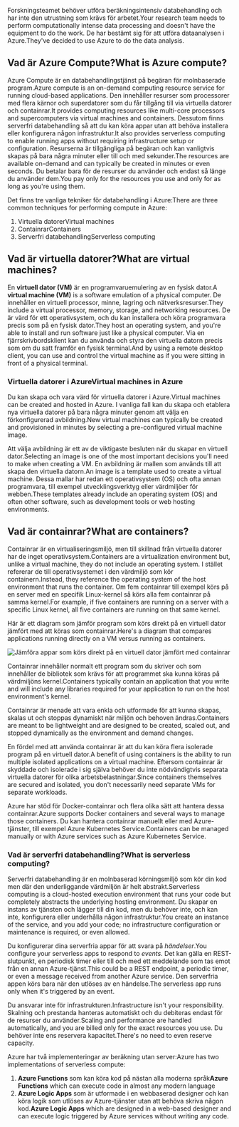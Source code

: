 <span data-ttu-id="7a4e1-101">Forskningsteamet behöver utföra beräkningsintensiv databehandling och har inte den utrustning som krävs för arbetet.</span><span class="sxs-lookup"><span data-stu-id="7a4e1-101">Your research team needs to perform computationally intense data processing and doesn't have the equipment to do the work.</span></span> <span data-ttu-id="7a4e1-102">De har bestämt sig för att utföra dataanalysen i Azure.</span><span class="sxs-lookup"><span data-stu-id="7a4e1-102">They've decided to use Azure to do the data analysis.</span></span>

## <a name="what-is-azure-compute"></a><span data-ttu-id="7a4e1-103">Vad är Azure Compute?</span><span class="sxs-lookup"><span data-stu-id="7a4e1-103">What is Azure compute?</span></span>
<span data-ttu-id="7a4e1-104">Azure Compute är en databehandlingstjänst på begäran för molnbaserade program.</span><span class="sxs-lookup"><span data-stu-id="7a4e1-104">Azure compute is an on-demand computing resource service for running cloud-based applications.</span></span> <span data-ttu-id="7a4e1-105">Den innehåller resurser som processorer med flera kärnor och superdatorer som du får tillgång till via virtuella datorer och containrar.</span><span class="sxs-lookup"><span data-stu-id="7a4e1-105">It provides computing resources like multi-core processors and supercomputers via virtual machines and containers.</span></span> <span data-ttu-id="7a4e1-106">Dessutom finns serverfri databehandling så att du kan köra appar utan att behöva installera eller konfigurera någon infrastruktur.</span><span class="sxs-lookup"><span data-stu-id="7a4e1-106">It also provides serverless computing to enable running apps without requiring infrastructure setup or configuration.</span></span> <span data-ttu-id="7a4e1-107">Resurserna är tillgängliga på begäran och kan vanligtvis skapas på bara några minuter eller till och med sekunder.</span><span class="sxs-lookup"><span data-stu-id="7a4e1-107">The resources are available on-demand and can typically be created in minutes or even seconds.</span></span> <span data-ttu-id="7a4e1-108">Du betalar bara för de resurser du använder och endast så länge du använder dem.</span><span class="sxs-lookup"><span data-stu-id="7a4e1-108">You pay only for the resources you use and only for as long as you're using them.</span></span>

<span data-ttu-id="7a4e1-109">Det finns tre vanliga tekniker för databehandling i Azure:</span><span class="sxs-lookup"><span data-stu-id="7a4e1-109">There are three common techniques for performing compute in Azure:</span></span>
1. <span data-ttu-id="7a4e1-110">Virtuella datorer</span><span class="sxs-lookup"><span data-stu-id="7a4e1-110">Virtual machines</span></span>
1. <span data-ttu-id="7a4e1-111">Containrar</span><span class="sxs-lookup"><span data-stu-id="7a4e1-111">Containers</span></span>
1. <span data-ttu-id="7a4e1-112">Serverfri databehandling</span><span class="sxs-lookup"><span data-stu-id="7a4e1-112">Serverless computing</span></span>

## <a name="what-are-virtual-machines"></a><span data-ttu-id="7a4e1-113">Vad är virtuella datorer?</span><span class="sxs-lookup"><span data-stu-id="7a4e1-113">What are virtual machines?</span></span>

<span data-ttu-id="7a4e1-114">En **virtuell dator (VM)** är en programvaruemulering av en fysisk dator.</span><span class="sxs-lookup"><span data-stu-id="7a4e1-114">A **virtual machine (VM)** is a software emulation of a physical computer.</span></span> <span data-ttu-id="7a4e1-115">De innehåller en virtuell processor, minne, lagring och nätverksresurser.</span><span class="sxs-lookup"><span data-stu-id="7a4e1-115">They include a virtual processor, memory, storage, and networking resources.</span></span> <span data-ttu-id="7a4e1-116">De är värd för ett operativsystem, och du kan installera och köra programvara precis som på en fysisk dator.</span><span class="sxs-lookup"><span data-stu-id="7a4e1-116">They host an operating system, and you're able to install and run software just like a physical computer.</span></span> <span data-ttu-id="7a4e1-117">Via en fjärrskrivbordsklient kan du använda och styra den virtuella datorn precis som om du satt framför en fysisk terminal.</span><span class="sxs-lookup"><span data-stu-id="7a4e1-117">And by using a remote desktop client, you can use and control the virtual machine as if you were sitting in front of a physical terminal.</span></span>

### <a name="virtual-machines-in-azure"></a><span data-ttu-id="7a4e1-118">Virtuella datorer i Azure</span><span class="sxs-lookup"><span data-stu-id="7a4e1-118">Virtual machines in Azure</span></span>

<span data-ttu-id="7a4e1-119">Du kan skapa och vara värd för virtuella datorer i Azure.</span><span class="sxs-lookup"><span data-stu-id="7a4e1-119">Virtual machines can be created and hosted in Azure.</span></span> <span data-ttu-id="7a4e1-120">I vanliga fall kan du skapa och etablera nya virtuella datorer på bara några minuter genom att välja en förkonfigurerad avbildning.</span><span class="sxs-lookup"><span data-stu-id="7a4e1-120">New virtual machines can typically be created and provisioned in minutes by selecting a pre-configured virtual machine image.</span></span>

<span data-ttu-id="7a4e1-121">Att välja avbildning är ett av de viktigaste besluten när du skapar en virtuell dator.</span><span class="sxs-lookup"><span data-stu-id="7a4e1-121">Selecting an image is one of the most important decisions you'll need to make when creating a VM.</span></span> <span data-ttu-id="7a4e1-122">En avbildning är mallen som används till att skapa den virtuella datorn.</span><span class="sxs-lookup"><span data-stu-id="7a4e1-122">An image is a template used to create a virtual machine.</span></span> <span data-ttu-id="7a4e1-123">Dessa mallar har redan ett operativsystem (OS) och ofta annan programvara, till exempel utvecklingsverktyg eller värdmiljöer för webben.</span><span class="sxs-lookup"><span data-stu-id="7a4e1-123">These templates already include an operating system (OS) and often other software, such as development tools or web hosting environments.</span></span>

## <a name="what-are-containers"></a><span data-ttu-id="7a4e1-124">Vad är containrar?</span><span class="sxs-lookup"><span data-stu-id="7a4e1-124">What are containers?</span></span>

<span data-ttu-id="7a4e1-125">Containrar är en virtualiseringsmiljö, men till skillnad från virtuella datorer har de inget operativsystem.</span><span class="sxs-lookup"><span data-stu-id="7a4e1-125">Containers are a virtualization environment but, unlike a virtual machine, they do not include an operating system.</span></span> <span data-ttu-id="7a4e1-126">I stället refererar de till operativsystemet i den värdmiljö som kör containern.</span><span class="sxs-lookup"><span data-stu-id="7a4e1-126">Instead, they reference the operating system of the host environment that runs the container.</span></span> <span data-ttu-id="7a4e1-127">Om fem containrar till exempel körs på en server med en specifik Linux-kernel så körs alla fem containrar på samma kernel.</span><span class="sxs-lookup"><span data-stu-id="7a4e1-127">For example, if five containers are running on a server with a specific Linux kernel, all five containers are running on that same kernel.</span></span> 

<span data-ttu-id="7a4e1-128">Här är ett diagram som jämför program som körs direkt på en virtuell dator jämfört med att köras som containrar.</span><span class="sxs-lookup"><span data-stu-id="7a4e1-128">Here's a diagram that compares applications running directly on a VM versus running as containers.</span></span>

![Jämföra appar som körs direkt på en virtuell dator jämfört med containrar](../images/vm-versus-containers.png)

<span data-ttu-id="7a4e1-130">Containrar innehåller normalt ett program som du skriver och som innehåller de bibliotek som krävs för att programmet ska kunna köras på värdmiljöns kernel.</span><span class="sxs-lookup"><span data-stu-id="7a4e1-130">Containers typically contain an application that you write and will include any libraries required for your application to run on the host environment's kernel.</span></span> 

<span data-ttu-id="7a4e1-131">Containrar är menade att vara enkla och utformade för att kunna skapas, skalas ut och stoppas dynamiskt när miljön och behoven ändras.</span><span class="sxs-lookup"><span data-stu-id="7a4e1-131">Containers are meant to be lightweight and are designed to be created, scaled out, and stopped dynamically as the environment and demand changes.</span></span>

<span data-ttu-id="7a4e1-132">En fördel med att använda containrar är att du kan köra flera isolerade program på en virtuell dator.</span><span class="sxs-lookup"><span data-stu-id="7a4e1-132">A benefit of using containers is the ability to run multiple isolated applications on a virtual machine.</span></span> <span data-ttu-id="7a4e1-133">Eftersom containrar är skyddade och isolerade i sig själva behöver du inte nödvändigtvis separata virtuella datorer för olika arbetsbelastningar.</span><span class="sxs-lookup"><span data-stu-id="7a4e1-133">Since containers themselves are secured and isolated, you don't necessarily need separate VMs for separate workloads.</span></span>

<span data-ttu-id="7a4e1-134">Azure har stöd för Docker-containrar och flera olika sätt att hantera dessa containrar.</span><span class="sxs-lookup"><span data-stu-id="7a4e1-134">Azure supports Docker containers and several ways to manage those containers.</span></span> <span data-ttu-id="7a4e1-135">Du kan hantera containrar manuellt eller med Azure-tjänster, till exempel Azure Kubernetes Service.</span><span class="sxs-lookup"><span data-stu-id="7a4e1-135">Containers can be managed manually or with Azure services such as Azure Kubernetes Service.</span></span>

### <a name="what-is-serverless-computing"></a><span data-ttu-id="7a4e1-136">Vad är serverfri databehandling?</span><span class="sxs-lookup"><span data-stu-id="7a4e1-136">What is serverless computing?</span></span>

<span data-ttu-id="7a4e1-137">Serverfri databehandling är en molnbaserad körningsmiljö som kör din kod men där den underliggande värdmiljön är helt abstrakt.</span><span class="sxs-lookup"><span data-stu-id="7a4e1-137">Serverless computing is a cloud-hosted execution environment that runs your code but completely abstracts the underlying hosting environment.</span></span> <span data-ttu-id="7a4e1-138">Du skapar en instans av tjänsten och lägger till din kod, men du behöver inte, och kan inte, konfigurera eller underhålla någon infrastruktur.</span><span class="sxs-lookup"><span data-stu-id="7a4e1-138">You create an instance of the service, and you add your code; no infrastructure configuration or maintenance is required, or even allowed.</span></span>

<span data-ttu-id="7a4e1-139">Du konfigurerar dina serverfria appar för att svara på _händelser_.</span><span class="sxs-lookup"><span data-stu-id="7a4e1-139">You configure your serverless apps to respond to _events_.</span></span> <span data-ttu-id="7a4e1-140">Det kan gälla en REST-slutpunkt, en periodisk timer eller till och med ett meddelande som tas emot från en annan Azure-tjänst.</span><span class="sxs-lookup"><span data-stu-id="7a4e1-140">This could be a REST endpoint, a periodic timer, or even a message received from another Azure service.</span></span> <span data-ttu-id="7a4e1-141">Den serverfria appen körs bara när den utlöses av en händelse.</span><span class="sxs-lookup"><span data-stu-id="7a4e1-141">The serverless app runs only when it's triggered by an event.</span></span>

<span data-ttu-id="7a4e1-142">Du ansvarar inte för infrastrukturen.</span><span class="sxs-lookup"><span data-stu-id="7a4e1-142">Infrastructure isn't your responsibility.</span></span> <span data-ttu-id="7a4e1-143">Skalning och prestanda hanteras automatiskt och du debiteras endast för de resurser du använder.</span><span class="sxs-lookup"><span data-stu-id="7a4e1-143">Scaling and performance are handled automatically, and you are billed only for the exact resources you use.</span></span> <span data-ttu-id="7a4e1-144">Du behöver inte ens reservera kapacitet.</span><span class="sxs-lookup"><span data-stu-id="7a4e1-144">There's no need to even reserve capacity.</span></span>

<span data-ttu-id="7a4e1-145">Azure har två implementeringar av beräkning utan server:</span><span class="sxs-lookup"><span data-stu-id="7a4e1-145">Azure has two implementations of serverless compute:</span></span> 

1. <span data-ttu-id="7a4e1-146">**Azure Functions** som kan köra kod på nästan alla moderna språk</span><span class="sxs-lookup"><span data-stu-id="7a4e1-146">**Azure Functions** which can execute code in almost any modern language</span></span>
2. <span data-ttu-id="7a4e1-147">**Azure Logic Apps** som är utformade i en webbaserad designer och kan köra logik som utlöses av Azure-tjänster utan att behöva skriva någon kod.</span><span class="sxs-lookup"><span data-stu-id="7a4e1-147">**Azure Logic Apps** which are designed in a web-based designer and can execute logic triggered by Azure services without writing any code.</span></span>
